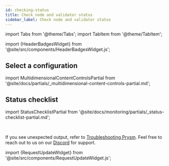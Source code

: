 ```yaml
---
id: checking-status
title: Check node and validator status
sidebar_label: Check node and validator status
---
```


import Tabs from '@theme/Tabs';
import TabItem from '@theme/TabItem';

import {HeaderBadgesWidget} from '@site/src/components/HeaderBadgesWidget.js';

<HeaderBadgesWidget lastVerifiedDateString="August 25th, 2022" lastVerifiedVersionString="v3.0.0" />

<div class='status-guide'>

## Select a configuration 

import MultidimensionalContentControlsPartial from '@site/docs/partials/_multidimensional-content-controls-partial.md';

<MultidimensionalContentControlsPartial />

<div class='hide-tabs'>


## Status checklist

import StatusChecklistPartial from '@site/docs/monitoring/partials/_status-checklist-partial.md';

<StatusChecklistPartial />

</div>

</div>

<br />

If you see unexpected output, refer to [Troubleshooting Prysm](../troubleshooting/issues-errors.md). Feel free to reach out to us on our [Discord](https://discord.gg/prysmaticlabs) for support.


import {RequestUpdateWidget} from '@site/src/components/RequestUpdateWidget.js';

<RequestUpdateWidget />
